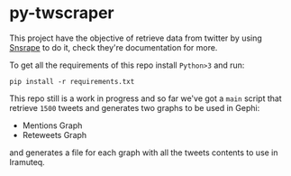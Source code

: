 # py-twscraper

This project have the objective of retrieve data from twitter by using [Snsrape](https://github.com/JustAnotherArchivist/snscrape)
to do it, check they're documentation for more.

To get all the requirements of this repo install `Python>3` and run:

    pip install -r requirements.txt

This repo still is a work in progress and so far we've got a `main` script that
retrieve `1500` tweets and generates two graphs to be used in Gephi: 
- Mentions Graph
- Reteweets Graph

and generates a file for each graph with all the tweets contents to use in Iramuteq.

 